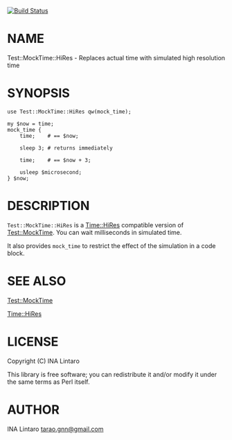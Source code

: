 [![Build Status](https://travis-ci.org/tarao/perl5-Test-MockTime-HiRes.svg?branch=master)](https://travis-ci.org/tarao/perl5-Test-MockTime-HiRes)
# NAME

Test::MockTime::HiRes - Replaces actual time with simulated high resolution time

# SYNOPSIS

    use Test::MockTime::HiRes qw(mock_time);

    my $now = time;
    mock_time {
        time;    # == $now;

        sleep 3; # returns immediately

        time;    # == $now + 3;

        usleep $microsecond;
    } $now;

# DESCRIPTION

`Test::MockTime::HiRes` is a [Time::HiRes](https://metacpan.org/pod/Time::HiRes) compatible version of
[Test::MockTime](https://metacpan.org/pod/Test::MockTime).  You can wait milliseconds in simulated time.

It also provides `mock_time` to restrict the effect of the simulation
in a code block.

# SEE ALSO

[Test::MockTime](https://metacpan.org/pod/Test::MockTime)

[Time::HiRes](https://metacpan.org/pod/Time::HiRes)

# LICENSE

Copyright (C) INA Lintaro

This library is free software; you can redistribute it and/or modify
it under the same terms as Perl itself.

# AUTHOR

INA Lintaro <tarao.gnn@gmail.com>
